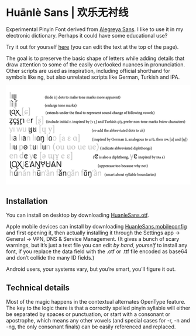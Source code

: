 # Huānlè Sans | 欢乐无衬线

Experimental Pinyin Font derived from [Alegreya Sans](https://github.com/huertatipografica/Alegreya-Sans).
I like to use it in my electronic dictionary.
Perhaps it could have some educational use?

Try it out for yourself [here](https://zidaizi.github.io/HuanleSans) (you can edit the text at the top of the page).

The goal is to preserve the basic shape of letters while
adding details that draw attention to some of the easily overlooked nuances in pronunciation.
Other scripts are used as inspiration, including official shorthand for symbols like ng,
but also unrelated scripts like German, Turkish and IPA.

![intro](intro.png)

## Installation

You can install on desktop by downloading [HuanleSans.otf](HuanleSans.otf).

Apple mobile devices can install by downloading [HuanleSans.mobileconfig](HuanleSans.mobileconfig) and first opening it,
then actually installing it through the Settings app → General → VPN, DNS & Service Management.
(It gives a bunch of scary warnings, but it’s just a text file you can edit *by hand, yourself* to install any font,
if you replace the data field with the .otf or .ttf file encoded as base64 and don’t collide the many ID fields.)

Android users, your systems vary, but you’re smart, you’ll figure it out.

## Technical details

Most of the magic happens in the contextual alternates OpenType feature.
The key to the logic there is that a correctly spelled pinyin syllable
will either be separated by spaces or punctuation, or start with a consonant or apostrophe,
which means any other vowels (and special cases for -r, -n and -ng, the only consonant finals) can be easily referenced and replaced.

